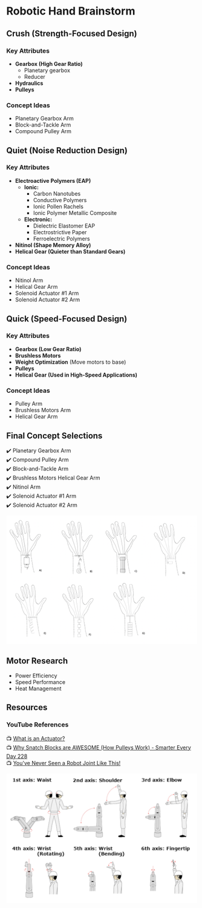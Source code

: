 # **Robotic Hand Brainstorm**  

## **Crush (Strength-Focused Design)**  

### **Key Attributes**  
- **Gearbox (High Gear Ratio)**
  - Planetary gearbox  
  - Reducer  
- **Hydraulics**  
- **Pulleys**  

### **Concept Ideas**  
- Planetary Gearbox Arm  
- Block-and-Tackle Arm  
- Compound Pulley Arm  



## **Quiet (Noise Reduction Design)**  

### **Key Attributes**  
- **Electroactive Polymers (EAP)**
  - **Ionic:**  
    - Carbon Nanotubes  
    - Conductive Polymers  
    - Ionic Pollen Rachels  
    - Ionic Polymer Metallic Composite  
  - **Electronic:**  
    - Dielectric Elastomer EAP  
    - Electrostrictive Paper  
    - Ferroelectric Polymers  
- **Nitinol (Shape Memory Alloy)**  
- **Helical Gear (Quieter than Standard Gears)**  

### **Concept Ideas**  
- Nitinol Arm  
- Helical Gear Arm  
- Solenoid Actuator #1 Arm  
- Solenoid Actuator #2 Arm  



## **Quick (Speed-Focused Design)**  

### **Key Attributes**  
- **Gearbox (Low Gear Ratio)**  
- **Brushless Motors**  
- **Weight Optimization** (Move motors to base)  
- **Pulleys**  
- **Helical Gear (Used in High-Speed Applications)**  

### **Concept Ideas**  
- Pulley Arm  
- Brushless Motors Arm  
- Helical Gear Arm  

 

## **Final Concept Selections**  
✔️ Planetary Gearbox Arm  
✔️ Compound Pulley Arm  
✔️ Block-and-Tackle Arm  
✔️ Brushless Motors Helical Gear Arm  
✔️ Nitinol Arm  
✔️ Solenoid Actuator #1 Arm  
✔️ Solenoid Actuator #2 Arm  

![Concept Image](assets/Concept-Image.png)  



## **Motor Research**  
- Power Efficiency  
- Speed Performance  
- Heat Management  



## **Resources**  

### **YouTube References**  
📺 [What is an Actuator?](https://youtu.be/LHn7O6PUaoY)  
📺 [Why Snatch Blocks are AWESOME (How Pulleys Work) - Smarter Every Day 228](https://www.youtube.com/watch?v=M2w3NZzPwOM&ab_channel=SmarterEveryDay)  
📺 [You've Never Seen a Robot Joint Like This!](https://www.youtube.com/watch?v=utDagouxM5U&ab_channel=SkyentificSkyentific)  

![Reference-Image](assets/Reference-Image.png)  

